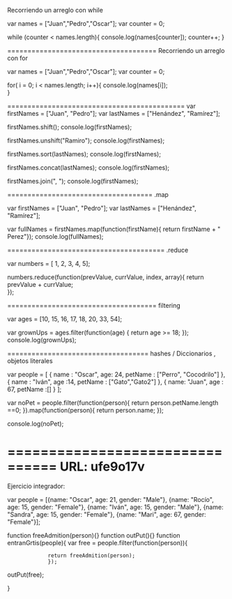 Recorriendo un arreglo con while

var names = ["Juan","Pedro","Oscar"];
var counter = 0;

while (counter < names.length){
 console.log(names[counter]);
    counter++;
}

=====================================
Recorriendo un arreglo con for

var names = ["Juan","Pedro","Oscar"];
var counter = 0;

for( i = 0; i < names.length; i++){
    console.log(names[i]);  
}

============================================
var firstNames = ["Juan", "Pedro"];
var lastNames = ["Henández", "Ramírez"];

firstNames.shift();
console.log(firstNames);

firstNames.unshift("Ramiro");
console.log(firstNames);

firstNames.sort(lastNames);
console.log(firstNames);

firstNames.concat(lastNames);
console.log(firstNames);

firstNames.join(", ");
console.log(firstNames);

====================================
.map

var firstNames = ["Juan", "Pedro"];
var lastNames = ["Henández", "Ramírez"];

var fullNames = firstNames.map(function(firstName){ return firstName + " Perez"});
console.log(fullNames);

=======================================
.reduce

var numbers = [ 1, 2, 3, 4, 5];

numbers.reduce(function(prevValue, currValue, index, array){
 return prevValue + currValue;   
});

=====================================
filtering

var ages = [10, 15, 16, 17, 18, 20, 33, 54];

var grownUps = ages.filter(function(age) {
                           return age >= 18;
                           });
console.log(grownUps);

===================================
hashes / Diccionarios , objetos literales

var people = [
    {    name : "Oscar",
     age: 24,
     petName : ["Perro", "Cocodrilo"]
    },
    {
        name : "Iván",
        age :14,
        petName : ["Gato","Gato2"]
    },
    {
        name: "Juan",
        age : 67,
        petName :[]
    }
        ];

var noPet = people.filter(function(person){
return person.petName.length ==0;
}).map(function(person){
   return person.name; 
});
    

console.log(noPet);

================================
URL: ufe9o17v
===============================
Ejercicio integrador:

var people = [{name: "Oscar", age: 21, gender: "Male"}, 
              {name: "Rocío", age: 15, gender: "Female"},
              {name: "Iván", age: 15, gender: "Male"},
              {name: "Sandra", age: 15, gender: "Female"},
              {name: "Mari", age: 67, gender: "Female"}];

function freeAdmition(person){}
function outPut(){}
function entranGrtis(people){
    var free = people.filter(function(person)){
                 
                 return freeAdmition(person);
                 });

outPut(free);

}